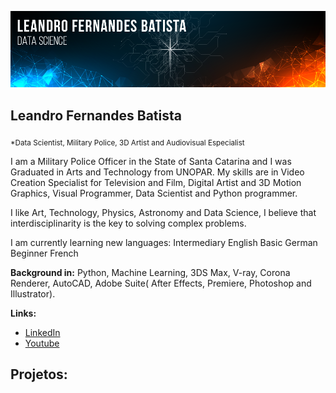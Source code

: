 <p align="center">
  <img src="Artboard 3.png" >
</p>

## Leandro Fernandes Batista
<sub>*Data Scientist, Military Police, 3D Artist and Audiovisual Especialist</sub>

I am a Military Police Officer in the State of Santa Catarina and I was Graduated in Arts and Technology from UNOPAR. My skills are in Video Creation Specialist for Television and Film, Digital Artist and 3D Motion Graphics, Visual Programmer, Data Scientist and Python programmer.

I like Art, Technology, Physics, Astronomy and Data Science, I believe that interdisciplinarity is the key to solving complex problems.

I am currently learning new languages:
Intermediary English
Basic German
Beginner French

**Background in:** Python, Machine Learning, 3DS Max, V-ray, Corona Renderer, AutoCAD, Adobe Suite( After Effects, Premiere, Photoshop and Illustrator).

**Links:**
* [LinkedIn](https://www.linkedin.com/in/leandro-fernandes-971768234)
* [Youtube](https://www.youtube.com/watch?v=ZW-Ov_GvNJw)


## Projetos:
